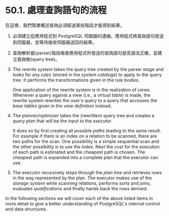 # 50.1. 處理查詢語句的流程

在這裡，我們簡單概述查詢必須經過某些階段才能得到結果。

1. 必須建立從應用程式到 PostgreSQL 伺服器的連線。應用程式將查詢語句發送到伺服器，並等待接收伺服器送回的結果。
2. 查詢解析器\(parser\)階段檢查應用程式所發送的查詢語句是否語法正確，並建立查詢樹\(query tree\)。
3. The _rewrite system_ takes the query tree created by the parser stage and looks for any _rules_ \(stored in the _system catalogs_\) to apply to the query tree. It performs the transformations given in the _rule bodies_.

   One application of the rewrite system is in the realization of _views_. Whenever a query against a view \(i.e., a _virtual table_\) is made, the rewrite system rewrites the user's query to a query that accesses the _base tables_ given in the _view definition_ instead.

4. The _planner/optimizer_ takes the \(rewritten\) query tree and creates a _query plan_ that will be the input to the _executor_.

   It does so by first creating all possible _paths_ leading to the same result. For example if there is an index on a relation to be scanned, there are two paths for the scan. One possibility is a simple sequential scan and the other possibility is to use the index. Next the cost for the execution of each path is estimated and the cheapest path is chosen. The cheapest path is expanded into a complete plan that the executor can use.

5. The executor recursively steps through the _plan tree_ and retrieves rows in the way represented by the plan. The executor makes use of the _storage system_ while scanning relations, performs _sorts_ and _joins_, evaluates _qualifications_ and finally hands back the rows derived.

In the following sections we will cover each of the above listed items in more detail to give a better understanding of PostgreSQL's internal control and data structures.

